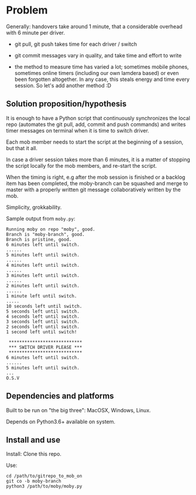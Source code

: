 Problem
=======

Generally: handovers take around 1 minute, that a considerable overhead with 6 minute per driver.

* git pull, git push takes time for each driver / switch

* git commit messages vary in quality, and take time and effort to write

* the method to measure time has varied a lot; sometimes mobile phones, sometimes online timers (including our own lamdera based) or even been forgotten altogether. In any case, this steals energy and time every session. So let's add another method :D


Solution proposition/hypothesis
-------------------------------

It is enough to have a Python script that continuously synchronizes the local repo (automates the git pull, add, commit and push commands) and writes timer messages on terminal when it is time to switch driver.

Each mob member needs to start the script at the beginning of a session, but that it all.

In case a driver session takes more than 6 minutes, it is a matter of stopping the script locally for the mob members, and re-start the script.

When the timing is right, e.g after the mob session is finished or a backlog item has been completed, the moby-branch can be squashed and merge to master with a properly written git message collaboratively written by the mob.

Simplicity, grokkability.

Sample output from `moby.py`:

```
Running moby on repo "moby", good.
Branch is "moby-branch", good.
Branch is pristine, good.
6 minutes left until switch.
......
5 minutes left until switch.
......
4 minutes left until switch.
......
3 minutes left until switch.
......
2 minutes left until switch.
......
1 minute left until switch.
.....
10 seconds left until switch.
5 seconds left until switch.
4 seconds left until switch.
3 seconds left until switch.
2 seconds left until switch.
1 second left until switch!

 ****************************
 *** SWITCH DRIVER PLEASE ***
 ****************************
6 minutes left until switch.
......
5 minutes left until switch.
...
O.S.V
```


Dependencies and platforms
--------------------------

Built to be run on "the big three": MacOSX, Windows, Linux.

Depends on Python3.6+ available on system.


Install and use
---------------
Install: Clone this repo.

Use:

    cd /path/to/gitrepo_to_mob_on
    git co -b moby-branch
    python3 /path/to/moby/moby.py

